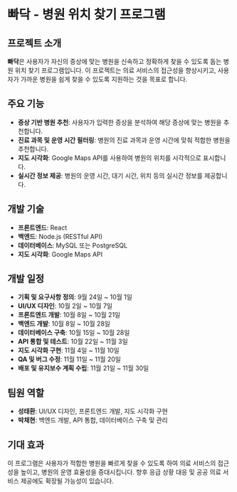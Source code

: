 # 빠닥 - 병원 위치 찾기 프로그램

## 프로젝트 소개
**빠닥**은 사용자가 자신의 증상에 맞는 병원을 신속하고 정확하게 찾을 수 있도록 돕는 병원 위치 찾기 프로그램입니다. 이 프로젝트는 의료 서비스의 접근성을 향상시키고, 사용자가 가까운 병원을 쉽게 찾을 수 있도록 지원하는 것을 목표로 합니다.

## 주요 기능
- **증상 기반 병원 추천**: 사용자가 입력한 증상을 분석하여 해당 증상에 맞는 병원을 추천합니다.
- **진료 과목 및 운영 시간 필터링**: 병원의 진료 과목과 운영 시간에 맞춰 적합한 병원을 추천합니다.
- **지도 시각화**: Google Maps API를 사용하여 병원의 위치를 시각적으로 표시합니다.
- **실시간 정보 제공**: 병원의 운영 시간, 대기 시간, 위치 등의 실시간 정보를 제공합니다.

## 개발 기술
- **프론트엔드**: React
- **백엔드**: Node.js (RESTful API)
- **데이터베이스**: MySQL 또는 PostgreSQL
- **지도 시각화**: Google Maps API

## 개발 일정
- **기획 및 요구사항 정의**: 9월 24일 ~ 10월 1일
- **UI/UX 디자인**: 10월 2일 ~ 10월 7일
- **프론트엔드 개발**: 10월 8일 ~ 10월 21일
- **백엔드 개발**: 10월 8일 ~ 10월 28일
- **데이터베이스 구축**: 10월 15일 ~ 10월 28일
- **API 통합 및 테스트**: 10월 22일 ~ 11월 3일
- **지도 시각화 구현**: 11월 4일 ~ 11월 10일
- **QA 및 버그 수정**: 11월 11일 ~ 11월 20일
- **배포 및 유지보수 계획 수립**: 11월 21일 ~ 11월 30일

## 팀원 역할
- **성태환**: UI/UX 디자인, 프론트엔드 개발, 지도 시각화 구현
- **박채현**: 백엔드 개발, API 통합, 데이터베이스 구축 및 관리

## 기대 효과
이 프로그램은 사용자가 적합한 병원을 빠르게 찾을 수 있도록 하여 의료 서비스의 접근성을 높이고, 병원의 운영 효율성을 증대시킵니다. 향후 응급 상황 대응 및 공공 의료 서비스 제공에도 확장될 가능성이 있습니다.

